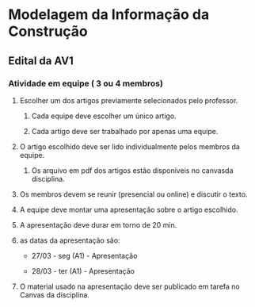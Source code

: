 # Modelagem da Informação da Construção

## Edital da AV1

### Atividade em equipe ( 3 ou 4 membros)

1. Escolher um dos artigos previamente selecionados pelo professor.

   1. Cada equipe deve escolher um único artigo.
   
   2. Cada artigo deve ser trabalhado por apenas uma equipe.
   
   
2. O artigo escolhido deve ser lido individualmente pelos membros da equipe.
   
   1. Os arquivo em pdf dos artigos estão disponíveis no canvasda disciplina.
   
3. Os membros devem se reunir (presencial ou online) e discutir o texto.
   
4. A equipe deve montar uma apresentação sobre o artigo escolhido.
   
5. A apresentação deve durar em torno de 20 min.


6. as datas da apresentação são:
   

   * 27/03 - seg (A1) - Apresentação


   * 28/03 - ter (A1) - Apresentação


7. O material usado na apresentação deve ser publicado em tarefa no Canvas da disciplina.